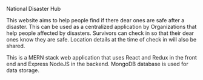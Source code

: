 National Disaster Hub

This website aims to help people find if there dear ones are safe after a disaster. This can be used as a centralized application by Organizations that help people affected by disasters. Survivors can check in so that their dear ones know they are safe. Location details at the time of check in will also be shared.

This is a MERN stack web application that uses React and Redux in the front end and Express NodeJS in the backend. MongoDB database is used for data storage.
